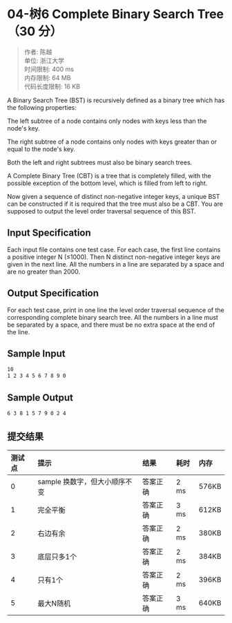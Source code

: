 04-树6 Complete Binary Search Tree （30 分）
===

>作者: 陈越</br>
单位: 浙江大学</br>
时间限制: 400 ms</br>
内存限制: 64 MB</br>
代码长度限制: 16 KB</br>

A Binary Search Tree (BST) is recursively defined as a binary tree which has the following properties:

The left subtree of a node contains only nodes with keys less than the node's key.

The right subtree of a node contains only nodes with keys greater than or equal to the node's key.

Both the left and right subtrees must also be binary search trees.

A Complete Binary Tree (CBT) is a tree that is completely filled, with the possible exception of the bottom level, which is filled from left to right.

Now given a sequence of distinct non-negative integer keys, a unique BST can be constructed if it is required that the tree must also be a CBT. You are supposed to output the level order traversal sequence of this BST.

Input Specification
---

Each input file contains one test case. For each case, the first line contains a positive integer N (≤1000). Then N distinct non-negative integer keys are given in the next line. All the numbers in a line are separated by a space and are no greater than 2000.

Output Specification
---

For each test case, print in one line the level order traversal sequence of the corresponding complete binary search tree. All the numbers in a line must be separated by a space, and there must be no extra space at the end of the line.

Sample Input
---

```bash
10
1 2 3 4 5 6 7 8 9 0
```

Sample Output
---

```bash
6 3 8 1 5 7 9 0 2 4
```

提交结果
---

|测试点|提示|结果|耗时|内存|
|:---|:---|:---|:---|:---|
0|sample 换数字，但大小顺序不变|答案正确|2 ms|576KB
1|完全平衡|答案正确|3 ms|612KB
2|右边有余|答案正确|2 ms|380KB
3|底层只多1个|答案正确|2 ms|384KB
4|只有1个|答案正确|2 ms|396KB
5|最大N随机|答案正确|3 ms|640KB
